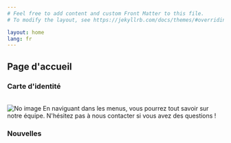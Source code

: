 ```yaml
---
# Feel free to add content and custom Front Matter to this file.
# To modify the layout, see https://jekyllrb.com/docs/themes/#overriding-theme-defaults

layout: home
lang: fr
---
```

## Page d'accueil

### Carte d'identité
<br>
<img src="https://www.umr-lastig.fr/strudel/assets/images/graphical_abstract.png" alt="No image"/>
En naviguant dans les menus, vous pourrez tout savoir sur notre équipe. N'hésitez pas à nous contacter si vous avez des questions !
<br>

### Nouvelles